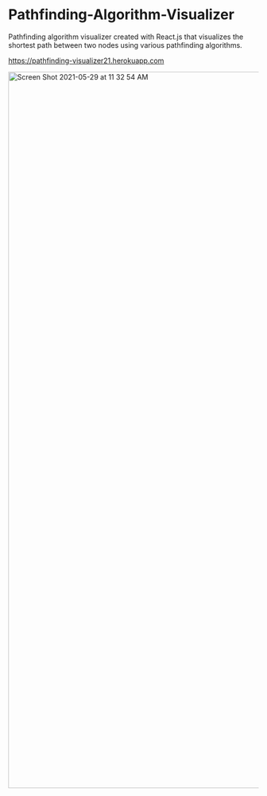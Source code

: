 # Pathfinding-Algorithm-Visualizer

Pathfinding algorithm visualizer created with React.js that visualizes the shortest path between two nodes using various pathfinding algorithms.

<a href="https://pathfinding-visualizer21.herokuapp.com">https://pathfinding-visualizer21.herokuapp.com</a>

<img width="1440" alt="Screen Shot 2021-05-29 at 11 32 54 AM" src="https://user-images.githubusercontent.com/79143326/120077787-b1b1f780-c071-11eb-8207-304272fbb77f.png">
